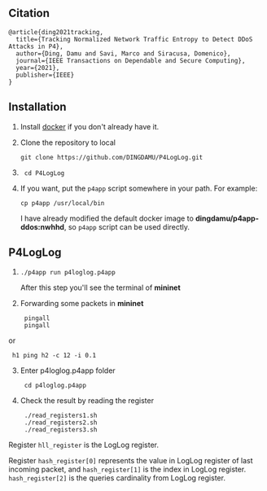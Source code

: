Citation
--------
```
@article{ding2021tracking,
  title={Tracking Normalized Network Traffic Entropy to Detect DDoS Attacks in P4},
  author={Ding, Damu and Savi, Marco and Siracusa, Domenico},
  journal={IEEE Transactions on Dependable and Secure Computing},
  year={2021},
  publisher={IEEE}
}
```

Installation
------------

1. Install [docker](https://docs.docker.com/engine/installation/) if you don't
   already have it.

2. Clone the repository to local 

    ```
    git clone https://github.com/DINGDAMU/P4LogLog.git    
    ```

3. ```
    cd P4LogLog
   ```

4. If you want, put the `p4app` script somewhere in your path. For example:

    ```
    cp p4app /usr/local/bin
    ```
    I have already modified the default docker image to **dingdamu/p4app-ddos:nwhhd**, so `p4app` script can be used directly.

P4LogLog
--------------

1.  ```
    ./p4app run p4loglog.p4app 
    ```
    After this step you'll see the terminal of **mininet**
2. Forwarding some packets in **mininet**

   ```
    pingall
    pingall
   ```
or 
   ```
    h1 ping h2 -c 12 -i 0.1
   ```



3. Enter p4loglog.p4app folder
   ```
    cd p4loglog.p4app 
   ```
4. Check the result by reading the register
   ```
    ./read_registers1.sh
    ./read_registers2.sh
    ./read_registers3.sh
   ```
 
 Register `hll_register` is the LogLog register.

 Register `hash_register[0]` represents the value in LogLog register of last incoming packet, and  `hash_register[1]` is the index in LogLog register. `hash_register[2]` is the queries cardinality from LogLog register.

